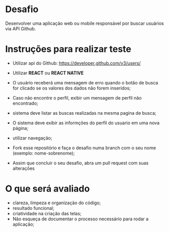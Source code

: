 # Desafio </h1>

Desenvolver uma aplicação web ou mobile responsável por buscar usuários via API Github.

# Instruções para realizar teste </h1>

- Utilizar api do Github: https://developer.github.com/v3/users/
- Utilizar **REACT** ou **REACT NATIVE**

- O usuário receberá uma mensagem de erro quando o botão de busca for clicado se os valores dos dados não forem inseridos;
- Caso não encontre o perfil, exibir um mensagem de perfil não encontrado;
- sistema deve listar as buscas realizadas na mesma pagina de busca;
- O sistema deve exibir as informções do perfil do usuario em uma nova página;
- utilizar navegação;

- Fork esse repositório e faça o desafio numa branch com o seu nome (exemplo: nome-sobrenome);
- Assim que concluir o seu desafio, abra um pull request com suas alterações

# O que será avaliado </h3>

- clareza, limpeza e organização do código;
- resultado funcional;
- criatividade na criação das telas;
- Não esqueça de documentar o processo necessário para rodar a aplicação;
